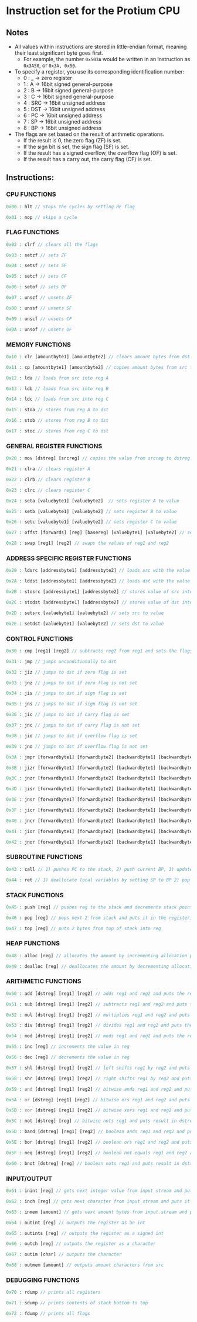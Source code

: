 # Instruction set for the Protium CPU

## Notes
* All values within instructions are stored in little-endian format, meaning their least significant byte goes first.
  * For example, the number `0x503A` would be written in an instruction as `0x3A50`, or `0x3A, 0x50`.
* To specify a register, you use its corresponding identification number:
  * 0 : _ -> zero register
  * 1 : A -> 16bit signed general-purpose
  * 2 : B -> 16bit signed general-purpose
  * 3 : C -> 16bit signed general-purpose
  * 4 : SRC -> 16bit unsigned address
  * 5 : DST -> 16bit unsigned address
  * 6 : PC -> 16bit unsigned address
  * 7 : SP -> 16bit unsigned address
  * 8 : BP -> 16bit unsigned address
* The flags are set based on the result of arithmetic operations.
  * If the result is 0, the zero flag (ZF) is set.
  * If the sign bit is set, the sign flag (SF) is set.
  * If the result has a signed overflow, the overflow flag (OF) is set.
  * If the result has a carry out, the carry flag (CF) is set.

## Instructions:

### CPU FUNCTIONS
```php
0x00 : hlt // stops the cycles by setting HF flag

0x01 : nop // skips a cycle
```
### FLAG FUNCTIONS
```php
0x02 : clrf // clears all the flags

0x03 : setzf // sets ZF

0x04 : setsf // sets SF

0x05 : setcf // sets CF

0x06 : setof // sets OF

0x07 : unszf // unsets ZF

0x08 : unssf // unsets SF

0x09 : unscf // unsets CF

0x0A : unsof // unsets OF
```
### MEMORY FUNCTIONS
```php
0x10 : clr [amountbyte1] [amountbyte2] // clears amount bytes from dst in memory

0x11 : cp [amountbyte1] [amountbyte2] // copies amount bytes from src to dst in memory

0x12 : lda // loads from src into reg A

0x13 : ldb // loads from src into reg B

0x14 : ldc // loads from src into reg C

0x15 : stoa // stores from reg A to dst

0x16 : stob // stores from reg B to dst

0x17 : stoc // stores from reg C to dst
```
### GENERAL REGISTER FUNCTIONS
```php
0x20 : mov [dstreg] [srcreg] // copies the value from srcreg to dstreg

0x21 : clra // clears register A

0x22 : clrb // clears register B

0x23 : clrc // clears register C

0x24 : seta [valuebyte1] [valuebyte2]  // sets register A to value

0x25 : setb [valuebyte1] [valuebyte2] // sets register B to value

0x26 : setc [valuebyte1] [valuebyte2] // sets register C to value

0x27 : offst [forwards] [reg] [basereg] [valuebyte1] [valuebyte2] // sets reg to basereg +- value (if forward, then +, else minus

0x28 : swap [reg1] [reg2] // swaps the values of reg1 and reg2
```
### ADDRESS SPECIFIC REGISTER FUNCTIONS
```php
0x29 : ldsrc [addressbyte1] [addressbyte2] // loads src with the value at address

0x2A : lddst [addressbyte1] [addressbyte2] // loads dst with the value at address

0x2B : stosrc [addressbyte1] [addressbyte2] // stores value of src into address

0x2C : stodst [addressbyte1] [addressbyte2] // stores value of dst into address

0x2D : setsrc [valuebyte1] [valuebyte2] // sets src to value

0x2E : setdst [valuebyte1] [valuebyte2] // sets dst to value
```
### CONTROL FUNCTIONS
```php
0x30 : cmp [reg1] [reg2] // subtracts reg2 from reg1 and sets the flags accordingly

0x31 : jmp // jumps unconditionally to dst

0x32 : jiz // jumps to dst if zero flag is set

0x33 : jnz // jumps to dst if zero flag is not set

0x34 : jis // jumps to dst if sign flag is set

0x35 : jns // jumps to dst if sign flag is not set

0x36 : jic // jumps to dst if carry flag is set

0x37 : jnc // jumps to dst if carry flag is not set

0x38 : jio // jumps to dst if overflow flag is set

0x39 : jno // jumps to dst if overflow flag is not set

0x3A : jmpr [forwardbyte1] [forwardbyte2] [backwardbyte1] [backwardbyte2] // jumps unconditionally by either forward or backward relative to current PC, either forward or backward has to be 0

0x3B : jizr [forwardbyte1] [forwardbyte2] [backwardbyte1] [backwardbyte2] // jumps if zero flag is set by either forward or backward relative to current PC, either forward or backward has to be 0

0x3C : jnzr [forwardbyte1] [forwardbyte2] [backwardbyte1] [backwardbyte2] // jumps if zero flag is not set by either forward or backward relative to current PC, either forward or backward has to be 0

0x3D : jisr [forwardbyte1] [forwardbyte2] [backwardbyte1] [backwardbyte2] // jumps if sign flag is set by either forward or backward relative to current PC, either forward or backward has to be 0

0x3E : jnsr [forwardbyte1] [forwardbyte2] [backwardbyte1] [backwardbyte2] // jumps if sign flag is not set by either forward or backward relative to current PC, either forward or backward has to be 0

0x3F : jicr [forwardbyte1] [forwardbyte2] [backwardbyte1] [backwardbyte2] // jumps if carry flag is set by either forward or backward relative to current PC, either forward or backward has to be 0

0x40 : jncr [forwardbyte1] [forwardbyte2] [backwardbyte1] [backwardbyte2] // jumps if carry flag is not set by either forward or backward relative to current PC, either forward or backward has to be 0

0x41 : jior [forwardbyte1] [forwardbyte2] [backwardbyte1] [backwardbyte2] // jumps if overflow flag is set by either forward or backward relative to current PC, either forward or backward has to be 0

0x42 : jnor [forwardbyte1] [forwardbyte2] [backwardbyte1] [backwardbyte2] // jumps if overflow flag is not set by either forward or backward relative to current PC, either forward or backward has to be 0
```
### SUBROUTINE FUNCTIONS
```php
0x43 : call // 1) pushes PC to the stack, 2) push current BP, 3) update BP, 4) jump to subroutine

0x44 : ret // 1) deallocate local variables by setting SP to BP 2) pop to BP 3) pop to PC
```
### STACK FUNCTIONS
```php
0x45 : push [reg] // pushes reg to the stack and decrements stack pointer by 2

0x46 : pop [reg] // pops next 2 from stack and puts it in the register, increments stack pointer by 2

0x47 : top [reg] // puts 2 bytes from top of stack into reg
```
### HEAP FUNCTIONS
```php
0x48 : alloc [reg] // allocates the amount by incrementing allocation pointer by amount, if there isn't enough space puts nullptr in dst, else puts allocation pointer in dst

0x49 : dealloc [reg] // deallocates the amount by decrementing allocation pointer by amount, if not enough is already allocated, deallocates everything
```
### ARITHMETIC FUNCTIONS
```php
0x50 : add [dstreg] [reg1] [reg2] // adds reg1 and reg2 and puts the result in dstreg

0x51 : sub [dstreg] [reg1] [reg2] // subtracts reg1 and reg2 and puts the result in dstreg

0x52 : mul [dstreg] [reg1] [reg2] // multiplies reg1 and reg2 and puts the result in dstreg

0x53 : div [dstreg] [reg1] [reg2] // divides reg1 and reg2 and puts the result in dstreg

0x54 : mod [dstreg] [reg1] [reg2] // mods reg1 and reg2 and puts the result in dstreg

0x55 : inc [reg] // increments the value in reg

0x56 : dec [reg] // decrements the value in reg

0x57 : shl [dstreg] [reg1] [reg2] // left shifts reg1 by reg2 and puts the result in dstreg

0x58 : shr [dstreg] [reg1] [reg2] // right shifts reg1 by reg2 and puts the result in dstreg

0x59 : and [dstreg] [reg1] [reg2] // bitwise ands reg1 and reg2 and puts result in dstreg

0x5A : or [dstreg] [reg1] [reg2] // bitwise ors reg1 and reg2 and puts result in dstreg

0x5B : xor [dstreg] [reg1] [reg2] // bitwise xors reg1 and reg2 and puts result in dstreg

0x5C : not [dstreg] [reg] // bitwise nots reg1 and puts result in dstreg

0x5D : band [dstreg] [reg1] [reg2] // boolean ands reg1 and reg2 and puts result in dstreg

0x5E : bor [dstreg] [reg1] [reg2] // boolean ors reg1 and reg2 and puts result in dstreg

0x5F : neq [dstreg] [reg1] [reg2] // boolean not equals reg1 and reg2 and puts result in dstreg

0x60 : bnot [dstreg] [reg] // boolean nots reg1 and puts result in dstreg
```
### INPUT/OUTPUT
```php
0x61 : inint [reg] // gets next integer value from input stream and puts it in reg

0x62 : inch [reg] // gets next character from input stream and puts it in reg

0x63 : inmem [amount] // gets next amount bytes from input stream and puts it to dst address

0x64 : outint [reg] // outputs the register as an int

0x65 : outints [reg] // outputs the register as a signed int

0x66 : outch [reg] // outputs the register as a character

0x67 : outim [char] // outputs the character

0x68 : outmem [amount] // outputs amount characters from src
```
### DEBUGGING FUNCTIONS
```php
0x70 : rdump // prints all registers

0x71 : sdump // prints contents of stack bottom to top

0x72 : fdump // prints all flags
```
